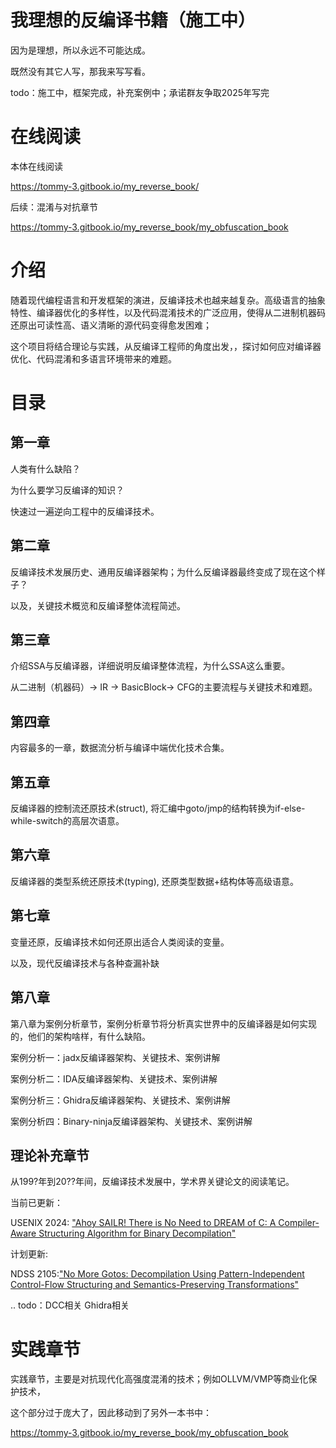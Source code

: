# 我理想的反编译书籍（施工中）

因为是理想，所以永远不可能达成。

既然没有其它人写，那我来写写看。

todo：施工中，框架完成，补充案例中；承诺群友争取2025年写完

# 在线阅读

本体在线阅读

https://tommy-3.gitbook.io/my_reverse_book/

后续：混淆与对抗章节

https://tommy-3.gitbook.io/my_reverse_book/my_obfuscation_book

# 介绍

随着现代编程语言和开发框架的演进，反编译技术也越来越复杂。高级语言的抽象特性、编译器优化的多样性，以及代码混淆技术的广泛应用，使得从二进制机器码还原出可读性高、语义清晰的源代码变得愈发困难；

这个项目将结合理论与实践，从反编译工程师的角度出发，，探讨如何应对编译器优化、代码混淆和多语言环境带来的难题。

# 目录

## 第一章

人类有什么缺陷？

为什么要学习反编译的知识？

快速过一遍逆向工程中的反编译技术。

## 第二章

反编译技术发展历史、通用反编译器架构；为什么反编译器最终变成了现在这个样子？

以及，关键技术概览和反编译整体流程简述。

## 第三章

介绍SSA与反编译器，详细说明反编译整体流程，为什么SSA这么重要。

从二进制（机器码）→ IR → BasicBlock→ CFG的主要流程与关键技术和难题。

## 第四章

内容最多的一章，数据流分析与编译中端优化技术合集。

## 第五章

反编译器的控制流还原技术(struct), 将汇编中goto/jmp的结构转换为if-else-while-switch的高层次语意。

## 第六章

反编译器的类型系统还原技术(typing), 还原类型数据+结构体等高级语意。

## 第七章

变量还原，反编译技术如何还原出适合人类阅读的变量。

以及，现代反编译技术与各种查漏补缺

## 第八章

第八章为案例分析章节，案例分析章节将分析真实世界中的反编译器是如何实现的，他们的架构啥样，有什么缺陷。

案例分析一：jadx反编译器架构、关键技术、案例讲解

案例分析二：IDA反编译器架构、关键技术、案例讲解

案例分析三：Ghidra反编译器架构、关键技术、案例讲解

案例分析四：Binary-ninja反编译器架构、关键技术、案例讲解

## 理论补充章节

从199?年到20??年间，反编译技术发展中，学术界关键论文的阅读笔记。

当前已更新：

USENIX 2024: ["Ahoy SAILR! There is No Need to DREAM of C:
A Compiler-Aware Structuring Algorithm for Binary Decompilation"](https://www.zionbasque.com/files/publications/sailr_usenix24.pdf)

计划更新:

NDSS 2105:["No More Gotos: Decompilation Using Pattern-Independent Control-Flow Structuring and Semantics-Preserving Transformations"](https://www.ndss-symposium.org/ndss2015/ndss-2015-programme/no-more-gotos-decompilation-using-pattern-independent-control-flow-structuring-and-semantics/)

.. todo：DCC相关 Ghidra相关

# 实践章节

实践章节，主要是对抗现代化高强度混淆的技术；例如OLLVM/VMP等商业化保护技术，

这个部分过于庞大了，因此移动到了另外一本书中：

https://tommy-3.gitbook.io/my_reverse_book/my_obfuscation_book



